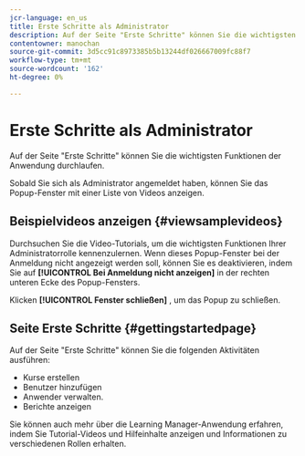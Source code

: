 ```yaml
---
jcr-language: en_us
title: Erste Schritte als Administrator
description: Auf der Seite "Erste Schritte" können Sie die wichtigsten Admin-Funktionen des Adobe Learning Managers durchgehen.
contentowner: manochan
source-git-commit: 3d5cc91c8973385b5b13244df026667009fc88f7
workflow-type: tm+mt
source-wordcount: '162'
ht-degree: 0%

---
```




# Erste Schritte als Administrator

Auf der Seite &quot;Erste Schritte&quot; können Sie die wichtigsten Funktionen der Anwendung durchlaufen.

Sobald Sie sich als Administrator angemeldet haben, können Sie das Popup-Fenster mit einer Liste von Videos anzeigen.

## Beispielvideos anzeigen {#viewsamplevideos}

Durchsuchen Sie die Video-Tutorials, um die wichtigsten Funktionen Ihrer Administratorrolle kennenzulernen. Wenn dieses Popup-Fenster bei der Anmeldung nicht angezeigt werden soll, können Sie es deaktivieren, indem Sie auf **[!UICONTROL Bei Anmeldung nicht anzeigen]** in der rechten unteren Ecke des Popup-Fensters.

Klicken **[!UICONTROL Fenster schließen]** , um das Popup zu schließen.

<!--![](assets/welcome-videos-e1439961904106.png)-->

## Seite Erste Schritte {#gettingstartedpage}

Auf der Seite &quot;Erste Schritte&quot; können Sie die folgenden Aktivitäten ausführen:

* Kurse erstellen
* Benutzer hinzufügen
* Anwender verwalten.
* Berichte anzeigen

Sie können auch mehr über die Learning Manager-Anwendung erfahren, indem Sie Tutorial-Videos und Hilfeinhalte anzeigen und Informationen zu verschiedenen Rollen erhalten.

<!--![](assets/admin-landing-page-300x204.png)-->
